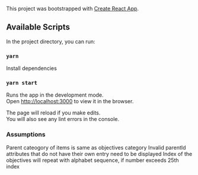 This project was bootstrapped with [Create React App](https://github.com/facebook/create-react-app).

## Available Scripts

In the project directory, you can run:

### `yarn`

Install dependencies

### `yarn start`

Runs the app in the development mode.\
Open [http://localhost:3000](http://localhost:3000) to view it in the browser.

The page will reload if you make edits.\
You will also see any lint errors in the console.

### Assumptions

Parent cateogory of items is same as objectives category
Invalid parentId attributes that do not have their own entry need to be displayed
Index of the objectives will repeat with alphabet sequence, if number exceeds 25th index
